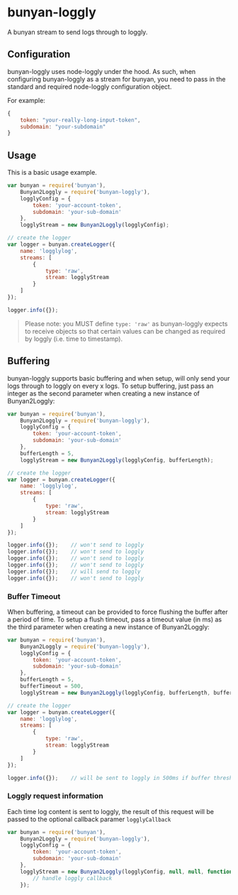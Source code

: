 # bunyan-loggly

A bunyan stream to send logs through to loggly.

## Configuration

bunyan-loggly uses node-loggly under the hood. As such, when configuring bunyan-loggly as a stream for bunyan, you need to pass in the standard and required node-loggly configuration object.

For example:

```javascript
{
	token: "your-really-long-input-token",
	subdomain: "your-subdomain"
}
```

## Usage

This is a basic usage example.

```javascript
var bunyan = require('bunyan'),
	Bunyan2Loggly = require('bunyan-loggly'),
	logglyConfig = {
		token: 'your-account-token',
		subdomain: 'your-sub-domain'
	},
	logglyStream = new Bunyan2Loggly(logglyConfig);

// create the logger
var logger = bunyan.createLogger({
	name: 'logglylog',
	streams: [
		{
			type: 'raw',
			stream: logglyStream
		}
	]
});

logger.info({});
```

> Please note: you MUST define `type: 'raw'` as bunyan-loggly expects to receive objects so that certain values can be changed as required by loggly (i.e. time to timestamp).

## Buffering

bunyan-loggly supports basic buffering and when setup, will only send your logs through to loggly on every x logs. To setup buffering, just pass an integer as the second parameter when creating a new instance of Bunyan2Loggly:

```javascript
var bunyan = require('bunyan'),
	Bunyan2Loggly = require('bunyan-loggly'),
	logglyConfig = {
		token: 'your-account-token',
		subdomain: 'your-sub-domain'
	},
	bufferLength = 5,
	logglyStream = new Bunyan2Loggly(logglyConfig, bufferLength);

// create the logger
var logger = bunyan.createLogger({
	name: 'logglylog',
	streams: [
		{
			type: 'raw',
			stream: logglyStream
		}
	]
});

logger.info({});	// won't send to loggly
logger.info({});	// won't send to loggly
logger.info({});	// won't send to loggly
logger.info({});	// won't send to loggly
logger.info({});	// will send to loggly
logger.info({});	// won't send to loggly
```

### Buffer Timeout

When buffering, a timeout can be provided to force flushing the buffer after a period of time. To setup a flush timeout, pass a timeout value (in ms) as the third parameter when creating a new instance of Bunyan2Loggly:

```javascript
var bunyan = require('bunyan'),
	Bunyan2Loggly = require('bunyan-loggly'),
	logglyConfig = {
		token: 'your-account-token',
		subdomain: 'your-sub-domain'
	},
	bufferLength = 5,
	bufferTimeout = 500,
	logglyStream = new Bunyan2Loggly(logglyConfig, bufferLength, bufferTimeout);

// create the logger
var logger = bunyan.createLogger({
	name: 'logglylog',
	streams: [
		{
			type: 'raw',
			stream: logglyStream
		}
	]
});

logger.info({});	// will be sent to loggly in 500ms if buffer threshold is not reached
```

### Loggly request information

Each time log content is sent to loggly, the result of this request will be passed to the optional callback paramer `logglyCallback`

```javascript
var bunyan = require('bunyan'),
	Bunyan2Loggly = require('bunyan-loggly'),
	logglyConfig = {
		token: 'your-account-token',
		subdomain: 'your-sub-domain'
	},
	logglyStream = new Bunyan2Loggly(logglyConfig, null, null, function (error, result, content) {
		// handle loggly callback
	});
```
